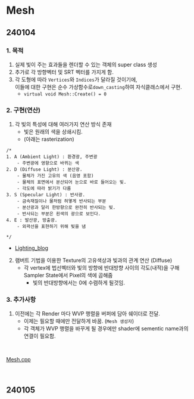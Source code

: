 # Mesh

## 240104

### 1. 목적

1. 실제 빛이 주는 효과들을 렌더할 수 있는 객체의 super class 생성
2. 추가로 각 방향벡터 및 SRT 벡터를 가지게 함.
3. 각 도형에 따라 `Vertices`와 `Indices`가 달라질 것이기에,<br>이들에 대한 구현은 순수 가상함수로`down_casting`하여 자식클래스에서 구현.
    - `virtual void Mesh::Create() = 0`

### 2. 구현(연산)

1. 각 빛의 특성에 대해 여러가지 연산 방식 존재 
    - 빛은 원래의 색을 상쇄시킴.
    - (아래는 rasterization)
```
/*
1. A (Ambient Light) : 환경광, 주변광
    - 주변광에 영향으로 바뀌는 색
2. D (Diffuse Light) : 분산광. 
    - 물체가 가진 고유의 색 (음영 포함)
    - 물체의 표면에서 분산되어 눈으로 바로 들어오는 빛.
    - 각도에 따라 밝기가 다름
3. S (Specular Light) : 반사광.
    - 금속재질이나 물처럼 허옇게 반사되는 부분
    - 분산광과 달리 한방향으로 완전히 반사되는 빛.
    - 반사되는 부분은 흰색의 광으로 보인다.
4. E : 발산광, 방출광.
    - 외곽선을 표현하기 위해 빛을 냄
    
*/
```
- [Lighting_blog](https://ally10.tistory.com/23)

2. 램버트 기법을 이용한 Texture의 고유색상과 빛과의 관계 연산 (Diffuse)
    - 각 vertex에 법선벡터와 빛의 방향에 반대방향 사이의 각도(내적)을 구해<br>Sampler State에서 Pixel의 색에 곱해줌
        - 빛의 반대방향에서는 0에 수렴하게 될것임.

### 3. 추가사항

1. 이전에는 각 Render 마다 WVP 행렬을 버퍼에 담아 쉐이더로 전달.
    - 이제는 필요할 때에만 전달하게 바꿈. (`Mesh 생성자`)
    - 각 객체가 WVP 행렬을 바꾸게 될 경우에만 shader에 sementic name과의 연결이 필요함.

<br>

[Mesh.cpp](https://github.com/VaVamVa/DX3D/blob/main/lesson/DirectX11_3D_19/Framework/Meshes/Mesh.cpp)

<br>

## 240105

